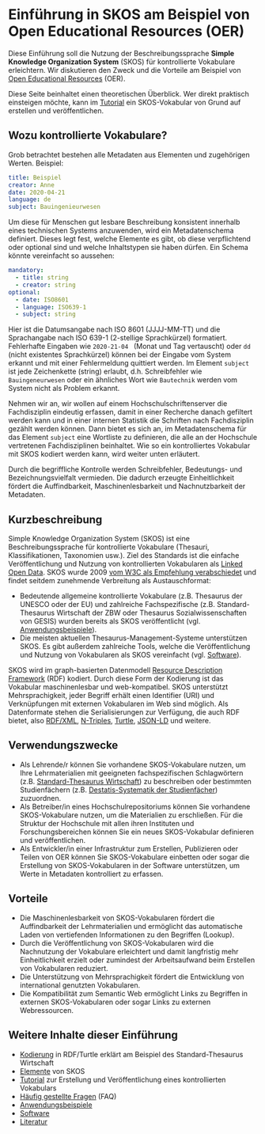 # Einführung in SKOS am Beispiel von Open Educational Resources (OER)

Diese Einführung soll die Nutzung der Beschreibungssprache **Simple Knowledge Organization System** (SKOS) für kontrollierte Vokabulare erleichtern. Wir diskutieren den Zweck und die Vorteile am Beispiel von [Open Educational Resources](https://de.wikipedia.org/wiki/Open_Educational_Resources) (OER).

Diese Seite beinhaltet einen theoretischen Überblick. Wer direkt praktisch einsteigen möchte, kann im [Tutorial](skos-tutorial.md) ein SKOS-Vokabular von Grund auf erstellen und veröffentlichen.

## Wozu kontrollierte Vokabulare?

Grob betrachtet bestehen alle Metadaten aus Elementen und zugehörigen Werten. Beispiel:

```yaml
title: Beispiel
creator: Anne
date: 2020-04-21
language: de
subject: Bauingenieurwesen
```

Um diese für Menschen gut lesbare Beschreibung konsistent innerhalb eines technischen Systems anzuwenden, wird ein Metadatenschema definiert. Dieses legt fest, welche Elemente es gibt, ob diese verpflichtend oder optional sind und welche Inhaltstypen sie haben dürfen. Ein Schema könnte vereinfacht so aussehen:

```yaml
mandatory:
  - title: string
  - creator: string
optional:
  - date: ISO8601
  - language: ISO639-1
  - subject: string
```

Hier ist die Datumsangabe nach ISO 8601 (JJJJ-MM-TT) und die Sprachangabe nach ISO 639-1 (2-stellige Sprachkürzel) formatiert. Fehlerhafte Eingaben wie `2020-21-04 ` (Monat und Tag vertauscht) oder `dd` (nicht existentes Sprachkürzel) können bei der Eingabe vom System erkannt und mit einer Fehlermeldung quittiert werden. Im Element `subject` ist jede Zeichenkette (string) erlaubt, d.h. Schreibfehler wie `Bauingeneurwesen` oder ein ähnliches Wort wie `Bautechnik` werden vom System nicht als Problem erkannt.

Nehmen wir an, wir wollen auf einem Hochschulschriftenserver die Fachdisziplin eindeutig erfassen, damit in einer Recherche danach gefiltert werden kann und in einer internen Statistik die Schriften nach Fachdisziplin gezählt werden können. Dann bietet es sich an, im Metadatenschema für das Element `subject` eine Wortliste zu definieren, die alle an der Hochschule vertretenen Fachdisziplinen beinhaltet. Wie so ein kontrolliertes Vokabular mit SKOS kodiert werden kann, wird weiter unten erläutert.

Durch die begriffliche Kontrolle werden Schreibfehler, Bedeutungs- und Bezeichnungsvielfalt vermieden. Die dadurch erzeugte Einheitlichkeit fördert die Auffindbarkeit, Maschinenlesbarkeit und Nachnutzbarkeit der Metadaten.

## Kurzbeschreibung

Simple Knowledge Organization System (SKOS) ist eine Beschreibungssprache für kontrollierte Vokabulare (Thesauri, Klassifikationen, Taxonomien usw.). Ziel des Standards ist die einfache Veröffentlichung und Nutzung von kontrollierten Vokabularen als [Linked Open Data](https://de.wikipedia.org/wiki/Linked_Open_Data). SKOS wurde 2009 [vom W3C als Empfehlung verabschiedet](https://www.w3.org/TR/2009/REC-skos-reference-20090818/) und findet seitdem zunehmende Verbreitung als Austauschformat:

* Bedeutende allgemeine kontrollierte Vokabulare (z.B. Thesaurus der UNESCO oder der EU) und zahlreiche Fachspezifische (z.B. Standard-Thesaurus Wirtschaft der ZBW oder Thesaurus Sozialwissenschaften von GESIS) wurden bereits als SKOS veröffentlicht (vgl. [Anwendungsbeispiele](skos-anwendungsbeispiele.md)).
* Die meisten aktuellen Thesaurus-Management-Systeme unterstützen SKOS. Es gibt außerdem zahlreiche Tools, welche die Veröffentlichung und Nutzung von Vokabularen als SKOS vereinfacht  (vgl. [Software](skos-software.md)).

SKOS wird im graph-basierten Datenmodell [Resource Description Framework](https://de.wikipedia.org/wiki/Resource_Description_Framework) (RDF) kodiert. Durch diese Form der Kodierung ist das Vokabular maschinenlesbar und web-kompatibel. SKOS unterstützt Mehrsprachigkeit, jeder Begriff erhält einen Identifier (URI) und Verknüpfungen mit externen Vokabularen im Web sind möglich. Als Datenformate stehen die Serialisierungen zur Verfügung, die auch RDF bietet, also [RDF/XML](RDF/XML), [N-Triples](https://format.gbv.de/rdf/ntriples), [Turtle](https://format.gbv.de/rdf/turtle), [JSON-LD](https://format.gbv.de/rdf/json-ld) und weitere.

## Verwendungszwecke

* Als Lehrende/r können Sie vorhandene SKOS-Vokabulare nutzen, um Ihre Lehrmaterialien mit geeigneten fachspezifischen Schlagwörtern (z.B. [Standard-Thesaurus Wirtschaft](http://bartoc-skosmos.unibas.ch/STW/en/?clang=de)) zu beschreiben oder bestimmten Studienfächern (z.B. [Destatis-Systematik der Studienfächer](https://skohub.io/dini-ag-kim/hochschulfaechersystematik/heads/master/w3id.org/kim/hochschulfaechersystematik/scheme.html)) zuzuordnen.
* Als Betreiber/in eines Hochschulrepositoriums können Sie vorhandene SKOS-Vokabulare nutzen, um die Materialien zu erschließen. Für die Struktur der Hochschule mit allen ihren Instituten und Forschungsbereichen können Sie ein neues SKOS-Vokabular definieren und veröffentlichen.
* Als Entwickler/in einer Infrastruktur zum Erstellen, Publizieren oder Teilen von OER können Sie SKOS-Vokabulare einbetten oder sogar die Erstellung von SKOS-Vokabularen in der Software unterstützen, um Werte in Metadaten kontrolliert zu erfassen.

## Vorteile

* Die Maschinenlesbarkeit von SKOS-Vokabularen fördert die Auffindbarkeit der Lehrmaterialien und ermöglicht das automatische Laden von vertiefenden Informationen zu den Begriffen (Lookup).
* Durch die Veröffentlichung von SKOS-Vokabularen wird die Nachnutzung der Vokabulare erleichtert und damit langfristig mehr Einheitlichkeit erzielt oder zumindest der Arbeitsaufwand beim Erstellen von Vokabularen reduziert.
* Die Unterstützung von Mehrsprachigkeit fördert die Entwicklung von international genutzten Vokabularen.
* Die Kompatibilität zum Semantic Web ermöglicht Links zu Begriffen in externen SKOS-Vokabularen oder sogar Links zu externen Webressourcen.

## Weitere Inhalte dieser Einführung

* [Kodierung](skos-kodierung.md) in RDF/Turtle erklärt am Beispiel des Standard-Thesaurus Wirtschaft
* [Elemente](skos-elemente.md) von SKOS
* [Tutorial](skos-tutorial.md) zur Erstellung und Veröffentlichung eines kontrollierten Vokabulars
* [Häufig gestellte Fragen](skos-faq.md) (FAQ)
* [Anwendungsbeispiele](skos-anwendungsbeispiele.md)
* [Software](skos-software.md)
* [Literatur](skos-literatur.md)
